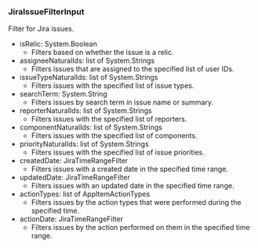 ### JiraIssueFilterInput
Filter for Jira issues.

- isRelic: System.Boolean
  - Filters based on whether the issue is a relic.
- assigneeNaturalIds: list of System.Strings
  - Filters issues that are assigned to the specified list of user IDs.
- issueTypeNaturalIds: list of System.Strings
  - Filters issues with the specified list of issue types.
- searchTerm: System.String
  - Filters issues by search term in issue name or summary.
- reporterNaturalIds: list of System.Strings
  - Filters issues with the specified list of reporters.
- componentNaturalIds: list of System.Strings
  - Filters issues with the specified list of components.
- priorityNaturalIds: list of System.Strings
  - Filters issues with the specified list of issue priorities.
- createdDate: JiraTimeRangeFilter
  - Filters issues with a created date in the specified time range.
- updatedDate: JiraTimeRangeFilter
  - Filters issues with an updated date in the specified time range.
- actionTypes: list of AppItemActionTypes
  - Filters issues by the action types that were performed during the specified time.
- actionDate: JiraTimeRangeFilter
  - Filters issues by the action performed on them in the specified time range.
